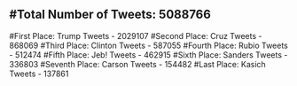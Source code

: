 #Total Number of Tweets: 5088766 
---
#First Place: Trump Tweets - 2029107
#Second Place: Cruz Tweets - 868069
#Third Place: Clinton Tweets - 587055
#Fourth Place: Rubio Tweets - 512474
#Fifth Place: Jeb! Tweets - 462915
#Sixth Place: Sanders Tweets - 336803
#Seventh Place: Carson Tweets - 154482
#Last Place: Kasich Tweets - 137861
